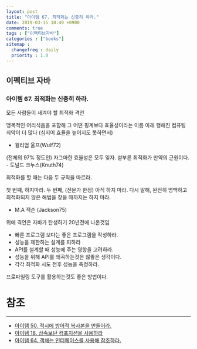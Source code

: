 ```yaml
---
layout: post
title: "아이템 67. 최적화는 신중히 하라."
date: 2019-03-15 10:49 +0900
comments: true
tags : ["이팩티브자바"]
categories : ["books"]
sitemap :
  changefreq : daily
  priority : 1.0
---
```

## 이펙티브 자바

### 아이템 67. 최적화는 신중히 하라.

모든 사람들이 새겨야 할 최적화 격언 

맹목적인 어리석음을 포함해 그 어떤 핑계보다 효율성이라는 이름 아래 행해진 컴퓨팅 죄악이 더 많다 (심지어 효율을 높이지도 못하면서)

- 윌리엄 울프(Wulf72)

(전체의 97% 정도인) 자그마한 효율성은 모두 잊자. 섣부른 최적화가 만약의 근원이다. - 도널드 크누스(Knuth74)

최적화를 할 때는 다음 두 규칙을 따르라.

첫 번째, 하지마라.
두 번째, (전문가 한정) 아직 하지 마라. 다시 말해, 완전히 명백하고 최적화되지 않은 해법을 찾을 때까지는 하지 마라.
- M.A 잭슨 (Jackson75)

위에 격언은 자바가 탄생하기 20년전에 나온것임

* 빠른 프로그램 보다는 좋은 프로그램을 작성하라.
* 성능을 제한하는 설계를 피하라
* API를 설계할 때 성능에 주는 영향을 고려하라.
* 성능을 위해 API를 왜곡하는것은 않좋은 생각이다.
* 각각 최적화 시도 전후 성능을 측정하라.

프로파일링 도구를 활용하는것도 좋은 방법이다.


# 참조
-----
* [아이템 50. 적시에 방어적 복사본을 만들어라.](https://sejoung.github.io/2019/02/2019-02-14-Make_defensive_copies_when_needed/)
* [아이템 18. 상속보단 컴포지션을 사용하라](https://sejoung.github.io/2018/12/2018-12-10-Favor_composition_over_inheritance/)
* [아이템 64. 객체는 인터페이스를 사용해 참조하라.](https://sejoung.github.io/2019/03/2019-03-13-Item_64_Refer_to_objects_by_their_interfaces/)
